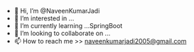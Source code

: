 - 👋 Hi, I’m @NaveenKumarJadi
- 👀 I’m interested in ...
- 🌱 I’m currently learning ...SpringBoot
- 💞️ I’m looking to collaborate on ...
- 📫 How to reach me >> naveenkumarjadi2005@gmail.com

<!---
NaveenKumarJadi/NaveenKumarJadi is a ✨ special ✨ repository because its `README.md` (this file) appears on your GitHub profile.
You can click the Preview link to take a look at your changes.
--->

